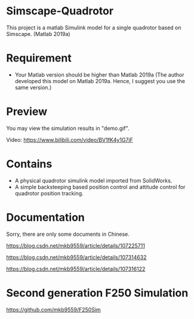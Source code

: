 # Simscape-Quadrotor
This project is a matlab Simulink model for a single quadrotor based on Simscape. (Matlab 2019a)


# Requirement
 - Your Matlab version should be higher than Matlab 2019a (The author developed this model on Matlab 2019a. Hence, I suggest you use the same version.)


# Preview
You may view the simulation results in "demo.gif".

Video: https://www.bilibili.com/video/BV1fK4y1G7jF

# Contains

 - A physical quadrotor simulink model imported from SolidWorks.
 - A simple backsteeping based position control and attitude control for quadrotor position tracking.
 

# Documentation
Sorry, there are only some documents in Chinese.

https://blog.csdn.net/mkb9559/article/details/107225711

https://blog.csdn.net/mkb9559/article/details/107314632

https://blog.csdn.net/mkb9559/article/details/107316122


# Second generation F250 Simulation

https://github.com/mkb9559/F250Sim
